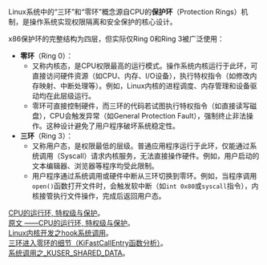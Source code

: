 
Linux系统中的“三环”和“零环”概念源自CPU的**保护环**（Protection Rings）机制，是操作系统实现权限隔离和安全保护的核心设计。  

x86保护环的完整结构为四层，但实际仅Ring 0和Ring 3被广泛使用：

- **零环**（Ring 0）：
	- 又称内核态，是CPU权限最高的运行模式。操作系统内核运行于此环，可直接访问硬件资源（如CPU、内存、I/O设备），执行特权指令（如修改内存映射、中断处理等）。例如，Linux内核的进程调度、内存管理和设备驱动均在此层级运行。
	- 零环可直接控制硬件，而三环的代码若试图执行特权指令（如直接读写磁盘），CPU会触发异常（如General Protection Fault），强制终止非法操作。这种设计避免了用户程序破坏系统稳定性。
- **三环**（Ring 3）：
	- 又称用户态，是权限最低的层级。普通应用程序运行于此环，仅能通过系统调用（Syscall）请求内核服务，无法直接操作硬件。例如，用户启动的文本编辑器、浏览器等程序均受此限制。
	- 用户程序通过系统调用或硬件中断从三环切换到零环。例如，当程序调用`open()`函数打开文件时，会触发软中断（如`int 0x80`或`syscall`指令），内核接管执行文件操作，完成后返回用户态。

[CPU的运行环, 特权级与保护](https://blog.csdn.net/youyou1543724847/article/details/85048490)。  
[原文 ——CPU的运行环, 特权级与保护](https://blog.csdn.net/farmwang/article/details/50094959)。  
[Linux内核开发之hook系统调用](https://blog.csdn.net/qq_26962739/article/details/133133574)。  
[三环进入零环的细节（KiFastCallEntry函数分析）](https://www.cnblogs.com/onetrainee/p/11707130.html)。  
[系统调用之_KUSER_SHARED_DATA](https://blog.csdn.net/wxy_xx1/article/details/142953401)。